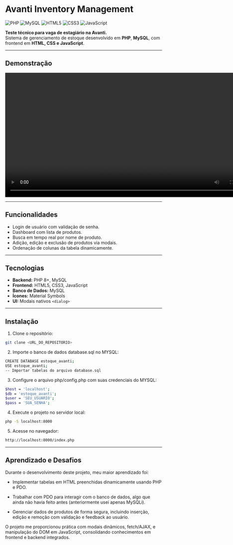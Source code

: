 # Avanti Inventory Management

![PHP](https://img.shields.io/badge/PHP-8.0-blue?logo=php&logoColor=white)
![MySQL](https://img.shields.io/badge/MySQL-8.0-blue?logo=mysql&logoColor=white)
![HTML5](https://img.shields.io/badge/HTML5-orange?logo=html5&logoColor=white)
![CSS3](https://img.shields.io/badge/CSS3-blue?logo=css3&logoColor=white)
![JavaScript](https://img.shields.io/badge/JavaScript-yellow?logo=javascript&logoColor=black)

**Teste técnico para vaga de estagiário na Avanti.**  
Sistema de gerenciamento de estoque desenvolvido em **PHP**, **MySQL**, com frontend em **HTML, CSS e JavaScript**.

---

## Demonstração

<video width="800" controls>
  <source src="video/estoque-avanti-demo.mp4" type="video/mp4">
</video>

---

## Funcionalidades

- Login de usuário com validação de senha.
- Dashboard com lista de produtos.
- Busca em tempo real por nome de produto.
- Adição, edição e exclusão de produtos via modais.
- Ordenação de colunas da tabela dinamicamente.

---

## Tecnologias 

- **Backend:** PHP 8+, MySQL  
- **Frontend:** HTML5, CSS3, JavaScript
- **Banco de Dados:** MySQL  
- **Ícones:** Material Symbols  
- **UI:** Modais nativos `<dialog>`

---

## Instalação

1. Clone o repositório:
```bash
git clone <URL_DO_REPOSITORIO>
```
2. Importe o banco de dados database.sql no MYSQL:
```bash
CREATE DATABASE estoque_avanti;
USE estoque_avanti;
-- Importar tabelas do arquivo database.sql
```
3. Configure o arquivo php/config.php com suas credenciais do MYSQL:
```bash
$host = 'localhost';
$db = 'estoque_avanti';
$user = 'SEU_USUARIO';
$pass = 'SUA_SENHA';
```
4. Execute o projeto no servidor local:
```bash
php -S localhost:8000
```
5. Acesse no navegador:
```bash
http://localhost:8000/index.php
```

---

## Aprendizado e Desafios

Durante o desenvolvimento deste projeto, meu maior aprendizado foi:

- Implementar tabelas em HTML preenchidas dinamicamente usando PHP e PDO.

- Trabalhar com PDO para interagir com o banco de dados, algo que ainda não havia feito antes (anteriormente usei apenas MySQLi).

- Gerenciar dados de produtos de forma segura, incluindo inserção, edição e remoção com validação e feedback ao usuário.

O projeto me proporcionou prática com modais dinâmicos, fetch/AJAX, e manipulação do DOM em JavaScript, consolidando conhecimentos em frontend e backend integrados.